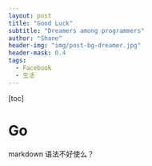 ```yaml
---
layout: post
title: "Good Luck"
subtitle: "Dreamers among programmers"
author: "Shane"
header-img: "img/post-bg-dreamer.jpg"
header-mask: 0.4
tags:
  - Facebook
  - 生活
---
```


[toc]

# Go

markdown 语法不好使么？
